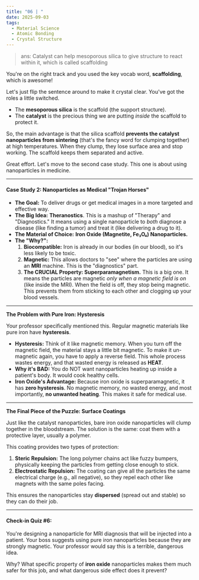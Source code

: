 ```yaml
---
title: "06 | "
date: 2025-09-03
tags:
  - Material Science
  - Atomic Bonding
  - Crystal Structure
---
```


> ans: Catalyst can help mesoporous silica to give structure to react within it, which is called scaffolding

You're on the right track and you used the key vocab word, **scaffolding**, which is awesome!

Let's just flip the sentence around to make it crystal clear. You've got the roles a little switched.

- The **mesoporous silica** is the scaffold (the support structure).
- The **catalyst** is the precious thing we are putting _inside_ the scaffold to protect it.

So, the main advantage is that the silica scaffold **prevents the catalyst nanoparticles from sintering** (that's the fancy word for clumping together) at high temperatures. When they clump, they lose surface area and stop working. The scaffold keeps them separated and active.

Great effort. Let's move to the second case study. This one is about using nanoparticles in medicine.

---

#### **Case Study 2: Nanoparticles as Medical "Trojan Horses"**

- **The Goal:** To deliver drugs or get medical images in a more targeted and effective way.
- **The Big Idea:** **Theranostics**. This is a mashup of "Therapy" and "Diagnostics." It means using a single nanoparticle to _both_ diagnose a disease (like finding a tumor) and treat it (like delivering a drug to it).
- **The Material of Choice:** **Iron Oxide (Magnetite, Fe₃O₄) Nanoparticles.**
- **The "Why?":**
  1.  **Biocompatible:** Iron is already in our bodies (in our blood), so it's less likely to be toxic.
  2.  **Magnetic:** This allows doctors to "see" where the particles are using an **MRI** machine. This is the "diagnostics" part.
  3.  **The CRUCIAL Property: Superparamagnetism.** This is a big one. It means the particles are magnetic _only when a magnetic field is on_ (like inside the MRI). When the field is off, they stop being magnetic. This prevents them from sticking to each other and clogging up your blood vessels.

---

**The Problem with Pure Iron: Hysteresis**

Your professor specifically mentioned this. Regular magnetic materials like pure iron have **hysteresis**.

- **Hysteresis:** Think of it like magnetic memory. When you turn off the magnetic field, the material stays a little bit magnetic. To make it un-magnetic again, you have to apply a reverse field. This whole process wastes energy, and that wasted energy is released as **HEAT**.
- **Why it's BAD:** You do NOT want nanoparticles heating up inside a patient's body. It would cook healthy cells.
- **Iron Oxide's Advantage:** Because iron oxide is superparamagnetic, it has **zero hysteresis**. No magnetic memory, no wasted energy, and most importantly, **no unwanted heating**. This makes it safe for medical use.

---

**The Final Piece of the Puzzle: Surface Coatings**

Just like the catalyst nanoparticles, bare iron oxide nanoparticles will clump together in the bloodstream. The solution is the same: coat them with a protective layer, usually a polymer.

This coating provides two types of protection:

1.  **Steric Repulsion:** The long polymer chains act like fuzzy bumpers, physically keeping the particles from getting close enough to stick.
2.  **Electrostatic Repulsion:** The coating can give all the particles the same electrical charge (e.g., all negative), so they repel each other like magnets with the same poles facing.

This ensures the nanoparticles stay **dispersed** (spread out and stable) so they can do their job.

---

#### **Check-in Quiz #6:**

You're designing a nanoparticle for MRI diagnosis that will be injected into a patient. Your boss suggests using pure iron nanoparticles because they are strongly magnetic. Your professor would say this is a terrible, dangerous idea.

Why? What specific property of **iron oxide** nanoparticles makes them much safer for this job, and what dangerous side effect does it prevent?
